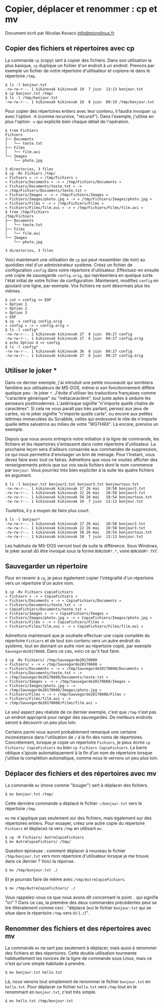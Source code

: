 Copier, déplacer et renommer : cp et mv
=======================================

Document écrit par Nicolas Kovacs <info@microlinux.fr>

Copier des fichiers et répertoires avec cp
------------------------------------------

La commande `cp` (*copy*) sert à copier des fichiers. Dans son utilisation la
plus basique, `cp` duplique un fichier d'un endroit à un endroit. Prenons par
exemple un fichier de notre répertoire d'utilisateur et copions-le dans le
répertoire `/tmp`.

```
$ ls -l bonjour.txt 
-rw-rw-r--. 1 kikinovak kikinovak 19  7 juin  13:13 bonjour.txt
$ cp bonjour.txt /tmp/
$ ls -l /tmp/bonjour.txt 
-rw-rw-r--. 1 kikinovak kikinovak 19  8 juin  09:19 /tmp/bonjour.txt
```

Pour copier des répertoires entiers avec leur contenu, il faudra invoquer `cp`
avec l'option `-R` (comme *recursive*, "récursif"). Dans l'exemple, j'utilise
en plus l'option `-v` qui explicite bien chaque détail de l'opération.

```
$ tree Fichiers
Fichiers
├── Documents
│   └── texte.txt
├── Films
│   └── film.avi
└── Images
    └── photo.jpg

3 directories, 3 files
$ cp -Rv Fichiers /tmp/
« Fichiers » -> « /tmp/Fichiers »
« Fichiers/Documents » -> « /tmp/Fichiers/Documents »
« Fichiers/Documents/texte.txt » -> « /tmp/Fichiers/Documents/texte.txt »
« Fichiers/Images » -> « /tmp/Fichiers/Images »
« Fichiers/Images/photo.jpg » -> « /tmp/Fichiers/Images/photo.jpg »
« Fichiers/Films » -> « /tmp/Fichiers/Films »
« Fichiers/Films/film.avi » -> « /tmp/Fichiers/Films/film.avi »
$ tree /tmp/Fichiers
/tmp/Fichiers
├── Documents
│   └── texte.txt
├── Films
│   └── film.avi
└── Images
    └── photo.jpg

3 directories, 3 files
```

Voici maintenant une utilisation de `cp` qui peut ressembler (de loin) au
quotidien réel d'un administrateur système. Créez un fichier de configuration
`config` dans votre répertoire d'utilisateur. Effectuez-en ensuite une copie de
sauvegarde `config.orig`, qui représentera en quelque sorte l'état initial de
votre fichier de configuration. Maintenant, modifiez `config` en ajoutant une
ligne, par exemple. Vos fichiers ne sont désormais plus les mêmes. 

```
$ cat > config << EOF
> Option 1
> Option 2
> Option 3
> EOF
$ cp -v config config.orig
« config » -> « config.orig »
$ ls -l config*
-rw-rw-r--. 1 kikinovak kikinovak 27  8 juin  09:27 config
-rw-rw-r--. 1 kikinovak kikinovak 27  8 juin  09:27 config.orig
$ echo Option 4 >> config
$ ls -l config*
-rw-rw-r--. 1 kikinovak kikinovak 36  8 juin  09:27 config
-rw-rw-r--. 1 kikinovak kikinovak 27  8 juin  09:27 config.orig
```


Utiliser le joker *
-------------------

Dans ce dernier exemple, j'ai introduit une petite nouveauté qui semblera
familière aux utilisateurs de MS-DOS, même si son fonctionnement diffère
quelque peu : le joker `*`. J'évite d'utiliser les traductions françaises comme
"caractère générique" ou "métacaractère", tout juste aptes à séduire les
penseurs postmodernes. L'astérisque signifie "n'importe quelle chaîne de
caractères". Si cela ne vous paraît pas très parlant, pensez aux jeux de
cartes, où le joker signifie "n'importe quelle carte", ou encore aux petites
lettrines immaculées du Scrabble, celles qui endossent le rôle de n'importe
quelle lettre salvatrice au milieu de votre "WGTHRX". Là encore, prenons un
exemple.

Depuis que nous avons entrepris notre initiation à la ligne de commande, les
fichiers et les répertoires s'entassent dans notre répertoire d'utilisateur. La
prochaine leçon sera d'ailleurs consacrée aux commandes de suppression, ce qui
nous permettra d'envisager un brin de ménage. Pour l'instant, vous devez faire
avec tout ce fatras. Admettons que vous ne vouliez afficher des renseignements
précis que sur vos seuls fichiers dont le nom commence par `bonjour`. Vous
pourriez très bien expliciter à la suite les quatre fichiers en argument.

```
$ ls -l bonjour.txt bonjour2.txt bonjour3.txt bonjourtous.txt 
-rw-rw-r--. 1 kikinovak kikinovak 17 26 mai   10:50 bonjour2.txt
-rw-rw-r--. 1 kikinovak kikinovak 22 26 mai   10:50 bonjour3.txt
-rw-rw-r--. 1 kikinovak kikinovak 58 26 mai   10:54 bonjourtous.txt
-rw-rw-r--. 1 kikinovak kikinovak 19  7 juin  13:13 bonjour.txt
```

Toutefois, il y a moyen de faire plus court.

```
$ ls -l bonjour*
-rw-rw-r--. 1 kikinovak kikinovak 17 26 mai   10:50 bonjour2.txt
-rw-rw-r--. 1 kikinovak kikinovak 22 26 mai   10:50 bonjour3.txt
-rw-rw-r--. 1 kikinovak kikinovak 58 26 mai   10:54 bonjourtous.txt
-rw-rw-r--. 1 kikinovak kikinovak 19  7 juin  13:13 bonjour.txt
```

Les habitués de MS-DOS verront tout de suite la différence. Sous Windows, le
joker aurait dû être invoqué sous la forme `BONJOUR*.*`, voire `BONJOUR*.TXT`.


Sauvegarder un répertoire
-------------------------

Pour en revenir à `cp`, je peux également copier l'intégralité d'un répertoire
vers un répertoire d'un autre nom.

```
$ cp -Rv Fichiers CopieFichiers
« Fichiers » -> « CopieFichiers »
« Fichiers/Documents » -> « CopieFichiers/Documents »
« Fichiers/Documents/texte.txt » -> « CopieFichiers/Documents/texte.txt »
« Fichiers/Images » -> « CopieFichiers/Images »
« Fichiers/Images/photo.jpg » -> « CopieFichiers/Images/photo.jpg »
« Fichiers/Films » -> « CopieFichiers/Films »
« Fichiers/Films/film.avi » -> « CopieFichiers/Films/film.avi »
```

Admettons maintenant que je souhaite effectuer une copie complète du répertoire
`Fichiers` et de tout son contenu vers un autre endroit du système, tout en
donnant un autre nom au répertoire copié, par exemple `Sauvegarde20170608`.
Dans ce cas, voici ce qu'il faut faire.

```
$ cp -Rv Fichiers/ /tmp/Sauvegarde20170608
« Fichiers/ » -> « /tmp/Sauvegarde20170608 »
« Fichiers/Documents » -> « /tmp/Sauvegarde20170608/Documents »
« Fichiers/Documents/texte.txt » ->
« /tmp/Sauvegarde20170608/Documents/texte.txt »
« Fichiers/Images » -> « /tmp/Sauvegarde20170608/Images »
« Fichiers/Images/photo.jpg » -> « /tmp/Sauvegarde20170608/Images/photo.jpg »
« Fichiers/Films » -> « /tmp/Sauvegarde20170608/Films »
« Fichiers/Films/film.avi » -> « /tmp/Sauvegarde20170608/Films/film.avi »
```

Le seul aspect peu réaliste de ce dernier exemple, c'est que `/tmp` n'est pas
un endroit approprié pour ranger des sauvegardes. De meilleurs endroits seront
à découvrir un peu plus loin. 

Certains parmi vous auront probablement remarqué une certaine inconsistance
dans l'utilisation de `/` à la fin des noms de répertoires. Concrètement,
lorsque je copie un répertoire `Fichiers`, je peux écrire `cp Fichiers/
CopieFichiers` ou bien `cp Fichiers CopieFichiers`. La barre oblique s'ajoute
automatiquement à la fin d'un nom de répertoire lorsque j'utilise la complétion
automatique, comme nous le verrons un peu plus loin. 


Déplacer des fichiers et des répertoires avec mv
------------------------------------------------

La commande `mv` (*move* comme "bouger") sert à déplacer des fichiers.

```
$ mv bonjour.txt /tmp/
```

Cette dernière commande a déplacé le fichier `~/bonjour.txt` vers le répertoire
`/tmp`.

`mv` ne s'applique pas seulement sur des fichiers, mais également sur des
répertoires entiers. Pour essayer, créez une autre copie du répertoire
`Fichiers` et déplacez-la vers `/tmp` en utilisant `mv`.

```
$ cp -R Fichiers/ AutreCopieFichiers
$ mv AutreCopieFichiers/ /tmp/
```

Question épineuse : comment déplacer à nouveau le fichier `/tmp/bonjour.txt`
vers mon répertoire d'utilisateur lorsque je me trouve dans ce dernier ? Voici
la réponse.

```
$ mv /tmp/bonjour.txt ./
```

Et je pourrais faire de même avec `/tmp/AutreCopieFichiers`.

```
$ mv /tmp/AutreCopieFichiers/ ./
```

Vous rappelez-vous ce que nous avons dit concernant le point `.` qui signifie
"ici" ? Dans ce cas, la première des deux commandes précédentes peut se lire
littéralement comme ceci : "déplace (`mv`) le fichier `bonjour.txt` qui se
situe dans le répertoire `/tmp` vers ici (`./`)".


Renommer des fichiers et des répertoires avec mv
------------------------------------------------

La commande `mv` ne sert pas seulement à déplacer, mais aussi à renommer des
fichiers et des répertoires. Cette double utilisation tourmente habituellement
les novices de la ligne de commande sous Linux, mais ce n'est qu'une simple
habitude à prendre. 

```
$ mv bonjour.txt hello.txt
```

Là, nous venons tout simplement de renommer le fichier `bonjour.txt` en
`hello.txt`. Pour déplacer ce fichier `hello.txt` vers `/tmp` tout en le
renommant en `bonjour.txt`, c'est très simple.

```
$ mv hello.txt /tmp/bonjour.txt
```









